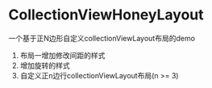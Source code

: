 # CollectionViewHoneyLayout
一个基于正N边形自定义collectionViewLayout布局的demo
1. 布局一增加修改间距的样式
2. 增加旋转的样式
3. 自定义正n边行collectionViewLayout布局(n >= 3)
